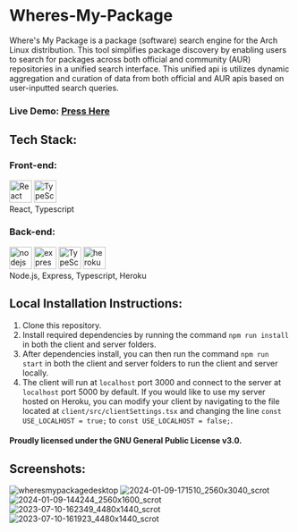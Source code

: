 # Wheres-My-Package

Where's My Package is a package (software) search engine for the Arch Linux distribution. This tool simplifies package discovery by enabling users to search for packages across both official and community (AUR) repositories in a unified search interface. This unified api is utilizes dynamic aggregation and curation of data from both official and AUR apis based on user-inputted search queries.

<h3>Live Demo: <a href='https://anthonygleason.github.io/Wheres-My-Package/'>Press Here</a></h3>
<h2>Tech Stack:</h2>
<h3>Front-end:</h3>
  <span>
    <img alt="React" height=40rem width=40rem src="https://api.iconify.design/logos/react.svg?download=1" />
    <img alt="TypeScript" height=40rem width=40rem src="https://api.iconify.design/logos/typescript-icon.svg?download=1" />
  </span>
  <br/>
  React, Typescript
<h3>Back-end:</h3>
  <span>
    <img alt="nodejs" height=40rem width=40rem src="https://api.iconify.design/vscode-icons/file-type-node.svg?download=1" />
    <img alt='express' height=40rem width=40rem src="https://api.iconify.design/skill-icons/expressjs-dark.svg?download=1" />
    <img alt="TypeScript" height=40rem width=40rem src="https://api.iconify.design/logos/typescript-icon.svg?download=1" />
    <img alt='heroku' height=40rem width=40rem src="https://api.iconify.design/skill-icons/heroku.svg?download=1" />
  </span>
  <br/>
  Node.js, Express, Typescript, Heroku
<br/>
<h2>Local Installation Instructions:</h2>
<ol>
  <li>Clone this repository.</li>
  <li>Install required dependencies by running the command <code>npm run install</code> in both the client and server folders.</li>
  <li>After dependencies install, you can then run the command <code>npm run start</code> in both the client and server folders to run the client and server locally.</li>
  <li>The client will run at <code>localhost</code> port 3000 and connect to the server at <code>localhost</code> port 5000 by default. If you would like to use my server hosted on Heroku, you can modify your client by navigating to the file located at <code>client/src/clientSettings.tsx</code> and changing the line <code>const USE_LOCALHOST = true;</code> to <code>const USE_LOCALHOST = false;</code>.
  </li>
</ol>
<h4>Proudly licensed under the GNU General Public License v3.0.</h4>
<h2>Screenshots:</h2>

![wheresmypackagedesktop](https://github.com/antinf/Wheres-My-Package/assets/87878255/2ae5d877-5f14-4ca8-bf24-24681a83eed9)
![2024-01-09-171510_2560x3040_scrot](https://github.com/AnthonyGleason/Wheres-My-Package/assets/87878255/7d96ad3d-336a-4f21-8163-080d8785b4ff)
![2024-01-09-144244_2560x1600_scrot](https://github.com/AnthonyGleason/Wheres-My-Package/assets/87878255/81874a24-910a-4742-badd-7558fd09b1e3)
![2023-07-10-162349_4480x1440_scrot](https://github.com/antinf/Wheres-My-Package/assets/87878255/a2ac1d50-e257-4dd8-93b0-d4e678a4675c)
![2023-07-10-161923_4480x1440_scrot](https://github.com/antinf/Wheres-My-Package/assets/87878255/15e1039c-6a12-4347-830c-c2dab6ede44e)
